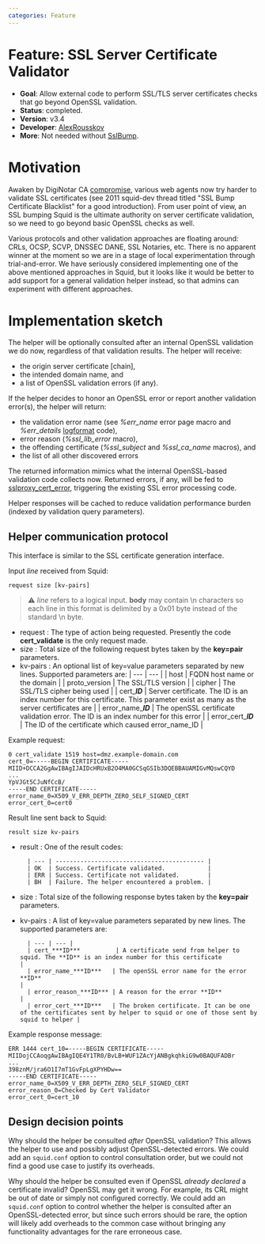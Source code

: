 ```yaml
---
categories: Feature
---
```

# Feature: SSL Server Certificate Validator

- **Goal**: Allow external code to perform SSL/TLS server certificates
  checks that go beyond OpenSSL validation.
- **Status**: completed.
- **Version**: v3.4
- **Developer**: [AlexRousskov](/AlexRousskov)
- **More**: Not needed without [SslBump](/Features/SslBump).

# Motivation

Awaken by DigiNotar CA
[compromise](http://blog.mozilla.org/security/2011/08/29/fraudulent-google-com-certificate/),
various web agents now try harder to validate SSL certificates (see 2011
squid-dev thread titled "SSL Bump Certificate Blacklist"
for a good introduction). From user point of view, an SSL bumping Squid
is the ultimate authority on server certificate validation, so we need
to go beyond basic OpenSSL checks as well.

Various protocols and other validation approaches are floating around:
CRLs, OCSP, SCVP, DNSSEC DANE, SSL Notaries, etc. There is no apparent
winner at the moment so we are in a stage of local experimentation
through trial-and-error. We have seriously considered implementing one
of the above mentioned approaches in Squid, but it looks like it would
be better to add support for a general validation helper instead, so
that admins can experiment with different approaches.

# Implementation sketch

The helper will be optionally consulted after an internal OpenSSL
validation we do now, regardless of that validation results. The helper
will receive:

- the origin server certificate \[chain\],
- the intended domain name, and
- a list of OpenSSL validation errors (if any).

If the helper decides to honor an OpenSSL error or report another
validation error(s), the helper will return:

- the validation error name (see *%err_name* error page macro and
  *%err_details* [logformat](http://www.squid-cache.org/Doc/config/logformat) code),
- error reason (*%ssl_lib_error* macro),
- the offending certificate (*%ssl_subject* and *%ssl_ca_name*
  macros), and
- the list of all other discovered errors

The returned information mimics what the internal OpenSSL-based
validation code collects now. Returned errors, if any, will be fed to
[sslproxy_cert_error](http://www.squid-cache.org/Doc/config/sslproxy_cert_error),
triggering the existing SSL error processing code.

Helper responses will be cached to reduce validation performance burden
(indexed by validation query parameters).

## Helper communication protocol

This interface is similar to the SSL certificate generation interface.

Input *line* received from Squid:

    request size [kv-pairs]

> :warning:
  *line* refers to a logical input. **body** may contain \\n characters so
  each line in this format is delimited by a 0x01 byte instead of the
  standard \\n byte.

- request
:   The type of action being requested. Presently the code
    **cert_validate** is the only request made.
- size
:   Total size of the following request bytes taken by the
    **key=pair** parameters.
- kv-pairs
:   An optional list of key=value parameters separated by new lines.
    Supported parameters are:
        | --- | --- |
        | host                  | FQDN host name or the domain |
        | proto_version        | The SSL/TLS version |
        | cipher                | The SSL/TLS cipher being used |
        | cert_***ID***        | Server certificate. The ID is an index number for this certificate. This parameter exist as many as the server certificates are |
        | error_name_***ID*** | The openSSL certificate validation error. The ID is an index number for this error |
        | error_cert_***ID*** | The ID of the certificate which caused error_name_ID |

Example request:

    0 cert_validate 1519 host=dmz.example-domain.com
    cert_0=-----BEGIN CERTIFICATE-----
    MIID+DCCA2GgAwIBAgIJAIDcHRUxB2O4MA0GCSqGSIb3DQEBBAUAMIGvMQswCQYD
    ...
    YpVJGt5CJuNfCcB/
    -----END CERTIFICATE-----
    error_name_0=X509_V_ERR_DEPTH_ZERO_SELF_SIGNED_CERT
    error_cert_0=cert0

Result line sent back to Squid:

    result size kv-pairs

- result
:   One of the result codes:

        | --- | ------------------------------------------ |
        | OK  | Success. Certificate validated.            |
        | ERR | Success. Certificate not validated.        |
        | BH  | Failure. The helper encountered a problem. |

- size
:   Total size of the following response bytes taken by the
    **key=pair** parameters.
- kv-pairs
:   A list of key=value parameters separated by new lines. The
    supported parameters are:

        | --- | --- |
        | cert_***ID***          | A certificate send from helper to squid. The **ID** is an index number for this certificate                               |
        | error_name_***ID***   | The openSSL error name for the error **ID**                                                                               |
        | error_reason_***ID*** | A reason for the error **ID**                                                                                             |
        | error_cert_***ID***   | The broken certificate. It can be one of the certificates sent by helper to squid or one of those sent by squid to helper |

Example response message:

    ERR 1444 cert_10=-----BEGIN CERTIFICATE-----
    MIIDojCCAoqgAwIBAgIQE4Y1TR0/BvLB+WUF1ZAcYjANBgkqhkiG9w0BAQUFADBr
    ...
    398znM/jra6O1I7mT1GvFpLgXPYHDw==
    -----END CERTIFICATE-----
    error_name_0=X509_V_ERR_DEPTH_ZERO_SELF_SIGNED_CERT
    error_reason_0=Checked by Cert Validator
    error_cert_0=cert_10

## Design decision points

Why should the helper be consulted *after* OpenSSL validation? This
allows the helper to use and possibly adjust OpenSSL-detected errors. We
could add an `squid.conf` option to control consultation order, but we
could not find a good use case to justify its overheads.

Why should the helper be consulted even if OpenSSL *already declared* a
certificate invalid? OpenSSL may get it wrong. For example, its CRL
might be out of date or simply not configured correctly. We could add an
`squid.conf` option to control whether the helper is consulted after an
OpenSSL-detected error, but since such errors should be rare, the option
will likely add overheads to the common case without bringing any
functionality advantages for the rare erroneous case.
